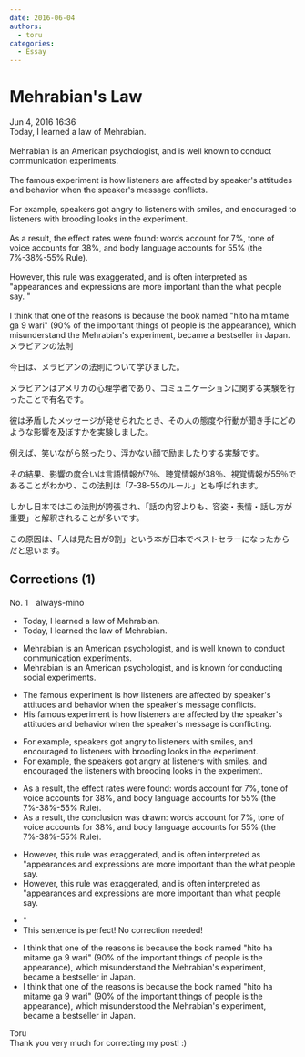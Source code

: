 ```yaml
---
date: 2016-06-04
authors:
  - toru
categories:
  - Essay
---
```


<h1 id="subject_show">Mehrabian's Law</h1>
<div class="date">Jun 4, 2016 16:36</div>
<div id="post"><div id="body_show_ori">
Today, I learned a law of Mehrabian.<br/><br/>Mehrabian is an American psychologist, and is well known to conduct communication experiments.<br/><br/>The famous experiment is how listeners are affected by speaker's attitudes and behavior when the speaker's message conflicts.<br/><br/>For example, speakers got angry to listeners with smiles, and encouraged to listeners with brooding looks in the experiment.<br/><br/>As a result, the effect rates were found: words account for 7%, tone of voice accounts for 38%, and body language accounts for 55% (the 7%-38%-55% Rule).<br/><br/>However, this rule was exaggerated, and is often interpreted as "appearances and expressions are more important than the what people say. "<br/><br/>I think that one of the reasons is because the book named "hito ha mitame ga 9 wari" (90% of the important things of people is the appearance), which misunderstand the Mehrabian's experiment, became a bestseller in Japan. 
</div></div>

<!-- more -->

<div id="post_ja"><div id="body_show_mo">
メラビアンの法則<br/><br/>今日は、メラビアンの法則について学びました。<br/><br/>メラビアンはアメリカの心理学者であり、コミュニケーションに関する実験を行ったことで有名です。<br/><br/>彼は矛盾したメッセージが発せられたとき、その人の態度や行動が聞き手にどのような影響を及ぼすかを実験しました。<br/><br/>例えば、笑いながら怒ったり、浮かない顔で励ましたりする実験です。<br/><br/>その結果、影響の度合いは言語情報が7％、聴覚情報が38％、視覚情報が55％であることがわかり、この法則は「7-38-55のルール」とも呼ばれます。<br/><br/>しかし日本ではこの法則が誇張され、「話の内容よりも、容姿・表情・話し方が重要」と解釈されることが多いです。<br/><br/>この原因は、「人は見た目が9割」という本が日本でベストセラーになったからだと思います。
</div></div>

## Corrections (1)
<div id="block"><div class="first_name"> No. 1　<span class="just_name">always-mino</span></div><div id="block2">
<ul class="correction_field">
<li class="incorrect">Today, I learned a law of Mehrabian.</li>
<li class="corrected correct">
Today, I learned the law of Mehrabian.
</li>
</ul>
<ul class="correction_field">
<li class="incorrect">Mehrabian is an American psychologist, and is well known to conduct communication experiments.</li>
<li class="corrected correct">
Mehrabian is an American psychologist, and is known for conducting social experiments.
</li>
</ul>
<ul class="correction_field">
<li class="incorrect">The famous experiment is how listeners are affected by speaker's attitudes and behavior when the speaker's message conflicts.</li>
<li class="corrected correct">
His famous experiment is how listeners are affected by the speaker's attitudes and behavior when the speaker's message is conflicting.
</li>
</ul>
<ul class="correction_field">
<li class="incorrect">For example, speakers got angry to listeners with smiles, and encouraged to listeners with brooding looks in the experiment.</li>
<li class="corrected correct">
For example, the speakers got angry at listeners with smiles, and encouraged the listeners with brooding looks in the experiment.
</li>
</ul>
<ul class="correction_field">
<li class="incorrect">As a result, the effect rates were found: words account for 7%, tone of voice accounts for 38%, and body language accounts for 55% (the 7%-38%-55% Rule).</li>
<li class="corrected correct">
As a result, the conclusion was drawn: words account for 7%, tone of voice accounts for 38%, and body language accounts for 55% (the 7%-38%-55% Rule).
</li>
</ul>
<ul class="correction_field">
<li class="incorrect">However, this rule was exaggerated, and is often interpreted as "appearances and expressions are more important than the what people say.</li>
<li class="corrected correct">
However, this rule was exaggerated, and is often interpreted as "appearances and expressions are more important than what people say.
</li>
</ul>
<ul class="correction_field">
<li class="incorrect">"</li>
<li class="corrected perfect">This sentence is perfect! No correction needed!</li>
</ul>
<ul class="correction_field">
<li class="incorrect">I think that one of the reasons is because the book named "hito ha mitame ga 9 wari" (90% of the important things of people is the appearance), which misunderstand the Mehrabian's experiment, became a bestseller in Japan.</li>
<li class="corrected correct">
I think that one of the reasons is because the book named "hito ha mitame ga 9 wari" (90% of the important things of people is the appearance), which misunderstood the Mehrabian's experiment, became a bestseller in Japan.
</li>
</ul>
</div><div class="name"><span class="just_name">Toru</span><br>
Thank you very much for correcting my post! :)
</div>
</div>
